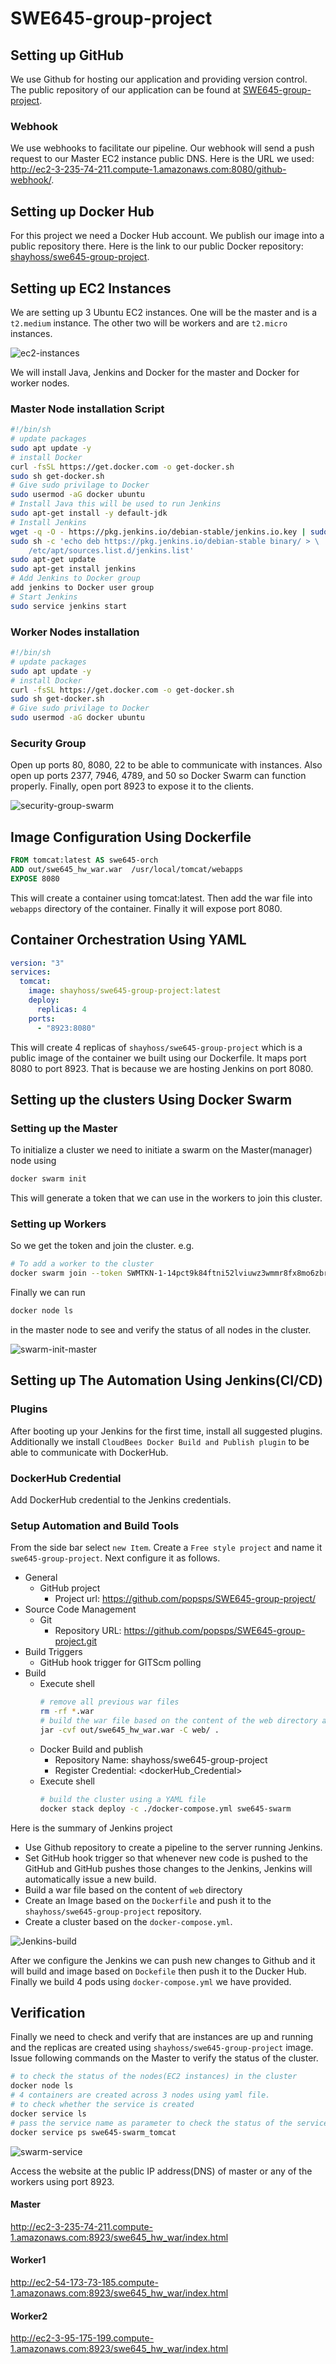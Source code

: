 # SWE645-group-project

## Setting up GitHub

We use Github for hosting our application and providing version control. The public repository of our application can be found at [SWE645-group-project](https://github.com/popsps/SWE645-group-project).

### Webhook

We use webhooks to facilitate our pipeline. Our webhook will send a push request to our Master EC2 instance public DNS. Here is the URL we used: http://ec2-3-235-74-211.compute-1.amazonaws.com:8080/github-webhook/.

## Setting up Docker Hub

For this project we need a Docker Hub account. We publish our image into a public repository there. Here is the link to our public Docker repository: [shayhoss/swe645-group-project](https://hub.docker.com/r/shayhoss/swe645-group-project).

## Setting up EC2 Instances

We are setting up 3 Ubuntu EC2 instances. One will be the master and is a `t2.medium` instance. The other two will be workers and are `t2.micro` instances.

![ec2-instances](images/ec2-instances.jpg)

We will install Java, Jenkins and Docker for the master and Docker for worker nodes.

### Master Node installation Script

```sh
#!/bin/sh
# update packages
sudo apt update -y
# install Docker
curl -fsSL https://get.docker.com -o get-docker.sh
sudo sh get-docker.sh
# Give sudo privilage to Docker
sudo usermod -aG docker ubuntu
# Install Java this will be used to run Jenkins
sudo apt-get install -y default-jdk
# Install Jenkins
wget -q -O - https://pkg.jenkins.io/debian-stable/jenkins.io.key | sudo apt-key add -
sudo sh -c 'echo deb https://pkg.jenkins.io/debian-stable binary/ > \
    /etc/apt/sources.list.d/jenkins.list'
sudo apt-get update
sudo apt-get install jenkins
# Add Jenkins to Docker group
add jenkins to Docker user group
# Start Jenkins
sudo service jenkins start
```

### Worker Nodes installation

```sh
#!/bin/sh
# update packages
sudo apt update -y
# install Docker
curl -fsSL https://get.docker.com -o get-docker.sh
sudo sh get-docker.sh
# Give sudo privilage to Docker
sudo usermod -aG docker ubuntu
```

### Security Group

Open up ports 80, 8080, 22 to be able to communicate with instances. Also open up ports 2377, 7946, 4789, and 50 so Docker Swarm can function properly. Finally, open port 8923 to expose it to the clients.

![security-group-swarm](images/security-group.jpg)

## Image Configuration Using **Dockerfile**

```Dockerfile
FROM tomcat:latest AS swe645-orch
ADD out/swe645_hw_war.war  /usr/local/tomcat/webapps
EXPOSE 8080
```

This will create a container using tomcat:latest. Then add the war file into `webapps` directory of the container. Finally it will expose port 8080.

## Container Orchestration Using **YAML**

```yml
version: "3"
services:
  tomcat:
    image: shayhoss/swe645-group-project:latest
    deploy:
      replicas: 4
    ports:
      - "8923:8080"
```

This will create 4 replicas of `shayhoss/swe645-group-project` which is a public image of the container we built using our Dockerfile. It maps port 8080 to port 8923. That is because we are hosting Jenkins on port 8080.

## Setting up the clusters Using Docker Swarm

### Setting up the Master

To initialize a cluster we need to initiate a swarm on the Master(manager) node using

```sh
docker swarm init
```

This will generate a token that we can use in the workers to join this cluster.

### Setting up Workers

So we get the token and join the cluster. e.g.

```sh
# To add a worker to the cluster
docker swarm join --token SWMTKN-1-14pct9k84ftni52lviuwz3wmmr8fx8mo6zbrthiy9hj66np0ku-41zoqlaubhvtyjszze617t4n3 172.31.68.137:2377
```

Finally we can run

```sh
docker node ls
```

in the master node to see and verify the status of all nodes in the cluster.

![swarm-init-master](images/swarm-init-master.jpg)

## Setting up The Automation Using Jenkins(CI/CD)

### Plugins

After booting up your Jenkins for the first time, install all suggested plugins. Additionally we install `CloudBees Docker Build and Publish plugin` to be able to communicate with DockerHub.

### DockerHub Credential

Add DockerHub credential to the Jenkins credentials.

### Setup Automation and Build Tools

From the side bar select `new Item`. Create a `Free style project` and name it `swe645-group-project`. Next configure it as follows.

- General
  - GitHub project
    - Project url: https://github.com/popsps/SWE645-group-project/
- Source Code Management
  - Git
    - Repository URL: https://github.com/popsps/SWE645-group-project.git
- Build Triggers
  - GitHub hook trigger for GITScm polling
- Build
  - Execute shell
    ```sh
    # remove all previous war files
    rm -rf *.war
    # build the war file based on the content of the web directory and deploy it to the out directory.
    jar -cvf out/swe645_hw_war.war -C web/ .
    ```
  - Docker Build and publish
    - Repository Name: shayhoss/swe645-group-project
    - Register Credential: <dockerHub_Credential>
  - Execute shell
    ```sh
    # build the cluster using a YAML file
    docker stack deploy -c ./docker-compose.yml swe645-swarm
    ```

Here is the summary of Jenkins project

- Use Github repository to create a pipeline to the server running Jenkins.
- Set GitHub hook trigger so that whenever new code is pushed to the GitHub and GitHub pushes those changes to the Jenkins, Jenkins will automatically issue a new build.
- Build a war file based on the content of `web` directory
- Create an Image based on the `Dockerfile` and push it to the `shayhoss/swe645-group-project` repository.
- Create a cluster based on the `docker-compose.yml`.

![Jenkins-build](images/jenkins-build.jpg)

After we configure the Jenkins we can push new changes to Github and it will build and image based on `Dockefile` then push it to the Ducker Hub. Finally we build 4 pods using `docker-compose.yml` we have provided.

## Verification

Finally we need to check and verify that are instances are up and running and the replicas are created using `shayhoss/swe645-group-project` image. Issue following commands on the Master to verify the status of the cluster.

```sh
# to check the status of the nodes(EC2 instances) in the cluster
docker node ls
# 4 containers are created across 3 nodes using yaml file.
# to check whether the service is created
docker service ls
# pass the service name as parameter to check the status of the service
docker service ps swe645-swarm_tomcat
```

![swarm-service](images/swarm-service-ls.jpg)

Access the website at the public IP address(DNS) of master or any of the workers using port 8923.

#### Master

http://ec2-3-235-74-211.compute-1.amazonaws.com:8923/swe645_hw_war/index.html

#### Worker1

http://ec2-54-173-73-185.compute-1.amazonaws.com:8923/swe645_hw_war/index.html

#### Worker2

http://ec2-3-95-175-199.compute-1.amazonaws.com:8923/swe645_hw_war/index.html 
